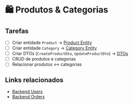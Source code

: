 # 🛍 Produtos & Categorias

## Tarefas

- [ ] Criar entidade `Product` → [Product Entity](/backend/src/products/entities/product.entity.ts)
- [ ] Criar entidade `Category` → [Category Entity](/backend/src/products/entities/category.entity.ts)
- [ ] Criar DTOs (`CreateProductDto`, `UpdateProductDto`) → [DTOs](/backend/src/products/dto)
- [ ] CRUD de produtos e categorias
- [ ] Relacionar produtos ↔ categorias

## Links relacionados

- [Backend Users](01-Backend-Users.md)
- [Backend Orders](03-Backend-Orders.md)
